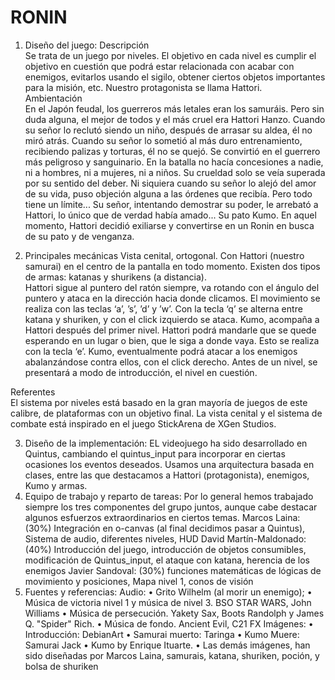 # RONIN

1. Diseño del juego: 
Descripción  
Se trata de un juego por niveles. El objetivo en cada nivel es cumplir el objetivo en cuestión que podrá estar relacionada con acabar con enemigos, evitarlos usando el sigilo, obtener ciertos objetos importantes para la misión, etc. Nuestro protagonista se llama Hattori.   
Ambientación  
En el Japón feudal, los guerreros más letales  eran los samuráis. Pero sin duda alguna, el mejor  de todos y el más cruel era Hattori Hanzo. Cuando su señor lo reclutó siendo un niño, después  de arrasar su aldea, él no miró atrás. Cuando su señor lo sometió al más duro entrenamiento,  recibiendo palizas y torturas, él no se quejó. Se convirtió en el guerrero más peligroso y sanguinario. En la batalla no hacía concesiones a nadie, ni a hombres, ni a mujeres, ni a niños. Su crueldad solo se veía superada por su sentido del deber. Ni siquiera cuando su señor lo alejó del amor de su vida, puso objeción alguna a las órdenes que recibía. Pero todo tiene un límite... Su señor, intentando demostrar su poder, le arrebató a Hattori, lo único que de verdad había amado...  Su pato Kumo. En aquel momento, Hattori decidió exiliarse y convertirse en un Ronin en busca de su pato y de venganza.

2. Principales mecánicas 
Vista cenital, ortogonal. Con Hattori (nuestro samurai) en el centro de la pantalla en todo momento.
Existen dos tipos de armas: katanas y shurikens (a distancia).     
Hattori sigue al puntero del ratón siempre, va rotando con el ángulo del puntero y ataca en la dirección hacia donde clicamos. El movimiento se realiza con las teclas ‘a’, ’s’, ’d’ y ’w’. Con la tecla ‘q’ se alterna entre katana y shuriken, y con el click izquierdo se ataca.
Kumo, acompaña a Hattori después del primer nivel. Hattori podrá mandarle que se quede esperando en un lugar o bien, que le siga a donde vaya. Esto se realiza con la tecla ‘e’.
Kumo, eventualmente podrá atacar a los enemigos abalanzándose contra ellos, con el click derecho.
Antes de un nivel, se presentará a modo de introducción, el nivel en cuestión.
 
Referentes  
El sistema por niveles está basado en la gran mayoría de juegos de este calibre, de plataformas con un objetivo final. La vista cenital y el sistema de combate está inspirado en el juego StickArena de XGen Studios.   

3. Diseño de la implementación: 
EL videojuego ha sido desarrollado en Quintus, cambiando el quintus_input para incorporar en ciertas ocasiones los eventos deseados. Usamos una arquitectura basada en clases, entre las que destacamos a Hattori (protagonista), enemigos, Kumo y armas. 
4. Equipo de trabajo y reparto de tareas:
Por lo general hemos trabajado siempre los tres componentes del grupo juntos, aunque cabe destacar algunos esfuerzos extraordinarios en ciertos temas.
Marcos Laina: (30%) Integración en o-canvas (al final decidimos pasar a Quintus), Sistema de audio, diferentes niveles, HUD
David Martín-Maldonado: (40%) Introducción del juego, introducción de objetos consumibles, modificación de Quintus_input, el ataque con katana, herencia de los enemigos
Javier Sandoval: (30%) funciones matemáticas de lógicas de movimiento y posiciones, Mapa nivel 1, conos de visión
4. Fuentes y referencias: 
Audio:
•	Grito Wilhelm (al morir un enemigo);
•	Música de victoria nivel 1 y música de nivel 3. BSO STAR WARS, John Williams
•	Música de persecución. Yakety Sax, Boots Randolph y James Q. "Spider" Rich.
•	Música de fondo. Ancient Evil, C21 FX
Imágenes:
•	Introducción: DebianArt
•	Samurai muerto: Taringa
•	Kumo Muere: Samurai Jack
•	Kumo by Enrique Ituarte.
•	Las demás imágenes, han sido diseñadas por Marcos Laina, samurais, katana, shuriken, poción, y bolsa de shuriken









